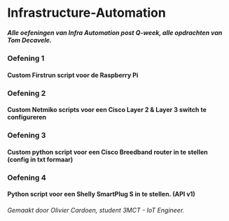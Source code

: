 # Infrastructure-Automation

##### Alle oefeningen van Infra Automation post Q-week, alle opdrachten van Tom Decavele.

### Oefening 1

#### Custom Firstrun script voor de Raspberry Pi

### Oefening 2
#### Custom Netmiko scripts voor een Cisco Layer 2 & Layer 3 switch te configureren

### Oefening 3
#### Custom python script voor een Cisco Breedband router in te stellen (config in txt formaar)

### Oefening 4
#### Python script voor een Shelly SmartPlug S in te stellen. (API v1)


###### Gemaakt door Olivier Cardoen, student 3MCT - IoT Engineer.